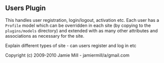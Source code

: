 ## Users Plugin

This handles user registration, login/logout, activation etc. Each user has a `Profile` model which can be overridden in each site (by copying to the `plugins/models` directory) and extended with as many other attributes and associations as necessary for the site.

Explain different types of site - can users register and log in etc

Copyright (c) 2009-2010 Jamie Mill - jamiermill/a/gmail.com